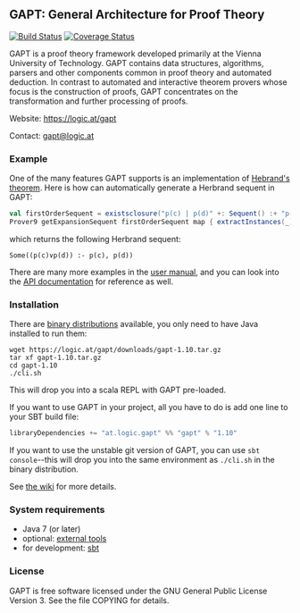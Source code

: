 ## GAPT: General Architecture for Proof Theory
[![Build Status](https://travis-ci.org/gapt/gapt.svg?branch=master)](https://travis-ci.org/gapt/gapt) [![Coverage Status](https://coveralls.io/repos/gapt/gapt/badge.svg?branch=master)](https://coveralls.io/r/gapt/gapt?branch=master)

GAPT is a proof theory framework developed primarily at the Vienna University
of Technology. GAPT contains data structures, algorithms, parsers and other
components common in proof theory and automated deduction. In contrast to
automated and interactive theorem provers whose focus is the construction of
proofs, GAPT concentrates on the transformation and further processing of
proofs.

Website: https://logic.at/gapt

Contact: gapt@logic.at

### Example

One of the many features GAPT supports is an implementation of [Hebrand's
theorem](https://en.wikipedia.org/wiki/Herbrand%27s_theorem).  Here is how can
automatically generate a Herbrand sequent in GAPT:
```scala
val firstOrderSequent = existsclosure("p(c) | p(d)" +: Sequent() :+ "p(x)" map parseFormula)
Prover9 getExpansionSequent firstOrderSequent map { extractInstances(_) }
```
which returns the following Herbrand sequent:
```
Some((p(c)∨p(d)) :- p(c), p(d))
```

There are many more examples in the [user
manual](http://logic.at/gapt/downloads/gapt-user-manual.pdf), and you can look
into the [API documentation](http://logic.at/gapt/api/) for reference as well.

### Installation

There are [binary distributions](https://logic.at/gapt) available, you only
need to have Java installed to run them:
```
wget https://logic.at/gapt/downloads/gapt-1.10.tar.gz
tar xf gapt-1.10.tar.gz
cd gapt-1.10
./cli.sh
```
This will drop you into a scala REPL with GAPT pre-loaded.

If you want to use GAPT in your project, all you have to do is add one line to
your SBT build file:
```scala
libraryDependencies += "at.logic.gapt" %% "gapt" % "1.10"
```

If you want to use the unstable git version of GAPT, you can use `sbt
console`--this will drop you into the same environment as `./cli.sh` in the
binary distribution.

See [the wiki](https://github.com/gapt/gapt/wiki/Compiling-and-running-from-source)
for more details.

### System requirements

* Java 7 (or later)
* optional: [external tools](https://github.com/gapt/gapt/wiki/External-software)
* for development: [sbt](http://www.scala-sbt.org/)

### License

GAPT is free software licensed under the GNU General Public License Version 3.
See the file COPYING for details.

